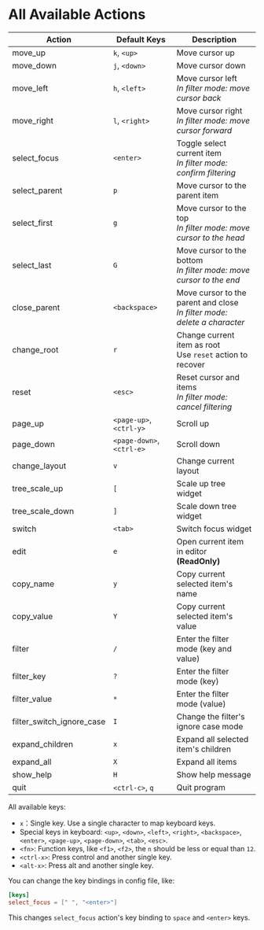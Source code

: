 # All Available Actions

| Action                    | Default Keys              | Description                                                  |
| ------------------------- | ------------------------- | ------------------------------------------------------------ |
| move_up                   | `k`, `<up>`               | Move cursor up                                               |
| move_down                 | `j`, `<down>`             | Move cursor down                                             |
| move_left                 | `h`, `<left>`             | Move cursor left<br />*In filter mode: move cursor back*     |
| move_right                | `l`, `<right>`            | Move cursor right<br />*In filter mode: move cursor forward* |
| select_focus              | `<enter>`                 | Toggle select current item<br />*In filter mode: confirm filtering* |
| select_parent             | `p`                       | Move cursor to the parent item                               |
| select_first              | `g`                       | Move cursor to the top<br />*In filter mode: move cursor to the head* |
| select_last               | `G`                       | Move cursor to the bottom<br />*In filter mode: move cursor to the end* |
| close_parent              | `<backspace>`             | Move cursor to the parent and close<br />*In filter mode: delete a character* |
| change_root               | `r`                       | Change current item as root<br/>Use `reset` action to recover |
| reset                     | `<esc>`                   | Reset cursor and items<br />*In filter mode: cancel filtering* |
| page_up                   | `<page-up>`, `<ctrl-y>`   | Scroll up                                                    |
| page_down                 | `<page-down>`, `<ctrl-e>` | Scroll down                                                  |
| change_layout             | `v`                       | Change current layout                                        |
| tree_scale_up             | `[`                       | Scale up tree widget                                         |
| tree_scale_down           | `]`                       | Scale down tree widget                                       |
| switch                    | `<tab>`                   | Switch focus widget                                          |
| edit                      | `e`                       | Open current item in editor<br />**(ReadOnly)**              |
| copy_name                 | `y`                       | Copy current selected item's name                            |
| copy_value                | `Y`                       | Copy current selected item's value                           |
| filter                    | `/`                       | Enter the filter mode (key and value)                        |
| filter_key                | `?`                       | Enter the filter mode (key)                                  |
| filter_value              | `*`                       | Enter the filter mode (value)                                |
| filter_switch_ignore_case | `I`                       | Change the filter's ignore case mode                         |
| expand_children           | `x`                       | Expand all selected item's children                          |
| expand_all                | `X`                       | Expand all items                                             |
| show_help                 | `H`                       | Show help message                                            |
| quit                      | `<ctrl-c>`, `q`           | Quit program                                                 |

All available keys:

- `x`：Single key. Use a single character to map keyboard keys.
- Special keys in keyboard: `<up>`, `<down>`, `<left>`, `<right>`, `<backspace>`, `<enter>`, `<page-up>`, `<page-down>`, `<tab>`, `<esc>`.
- `<fn>`: Function keys, like `<f1>`, `<f2>`, the `n` should be less or equal than `12`.
- `<ctrl-x>`: Press control and another single key.
- `<alt-x>`: Press alt and another single key.

You can change the key bindings in config file, like:

```toml
[keys]
select_focus = [" ", "<enter>"]
```

This changes `select_focus` action's key binding to `space` and `<enter>` keys.
